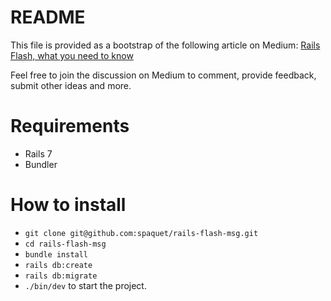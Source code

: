 # README

This file is provided as a bootstrap of the following article on Medium: [Rails Flash, what you need to know](https://medium.com/@spaquet/rails-flash-what-you-need-to-know-41efb61659f2)

Feel free to join the discussion on Medium to comment, provide feedback, submit other ideas and more.

# Requirements

* Rails 7
* Bundler
# How to install

* `git clone git@github.com:spaquet/rails-flash-msg.git`
* `cd rails-flash-msg`
* `bundle install`
* `rails db:create`
* `rails db:migrate`
* `./bin/dev` to start the project.
